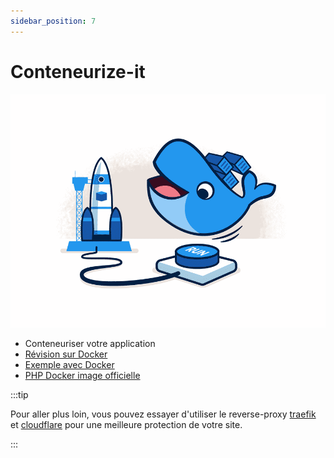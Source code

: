 ```yaml
---
sidebar_position: 7
---
```


# Conteneurize-it

![Docker](/img/moby-run.png)

- Conteneuriser votre application
- [Révision sur Docker](https://docker4dummies.labodunet.fr/#0)
- [Exemple avec Docker](https://medium.com/geekculture/the-easiest-way-to-dockerize-your-laravel-application-94977fe2ed6d)
- [PHP Docker image officielle](https://hub.docker.com/_/php)

:::tip

Pour aller plus loin, vous pouvez essayer d'utiliser le reverse-proxy [traefik](https://doc.traefik.io/traefik/)
et [cloudflare](https://www.cloudflare.com/fr-fr/) pour une meilleure protection de votre site.

:::
